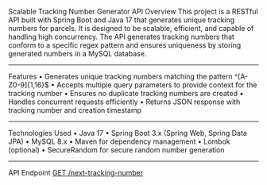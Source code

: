 Scalable Tracking Number Generator API
Overview
This project is a RESTful API built with Spring Boot and Java 17 that generates unique tracking numbers for parcels. It is designed to be scalable, efficient, and capable of handling high concurrency.
The API generates tracking numbers that conform to a specific regex pattern and ensures uniqueness by storing generated numbers in a MySQL database.
________________________________________
Features
•	Generates unique tracking numbers matching the pattern ^[A-Z0-9]{1,16}$
•	Accepts multiple query parameters to provide context for the tracking number
•	Ensures no duplicate tracking numbers are created
•	Handles concurrent requests efficiently
•	Returns JSON response with tracking number and creation timestamp
________________________________________
Technologies Used
•	Java 17
•	Spring Boot 3.x (Spring Web, Spring Data JPA)
•	MySQL 8.x
•	Maven for dependency management
•	Lombok (optional)
•	SecureRandom for secure random number generation
________________________________________
API Endpoint
[GET /next-tracking-number](http://localhost:8081/next-tracking-number?origin_country_id=MY&destination_country_id=ID&weight=1.234&created_at=2025-06-10T15:20:00%2B08:00&customer_id=de619854-b59b-425e-9db4-943979e1bd49&customer_name=RedBox%20Logistics&customer_slug=redbox-logistics)

